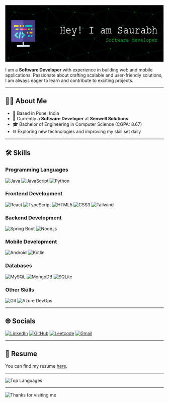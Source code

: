 <img src="./github-header-image.png" alt="Header" width="100%" height="180px"/>


I am a **Software Developer** with experience in building web and mobile applications. Passionate about crafting scalable and user-friendly solutions, I am always eager to learn and contribute to exciting projects.

---

## 👨‍💻 About Me
- 📍 Based in Pune, India
- 💼 Currently a **Software Developer** at **Senwell Solutions**
- 🎓 Bachelor of Engineering in Computer Science (CGPA: 8.67)
- 🌐 Exploring new technologies and improving my skill set daily

---

## 🛠️ Skills
### Programming Languages
![Java](https://img.shields.io/badge/Java-ED8B00?style=for-the-badge&logo=java&logoColor=white)
![JavaScript](https://img.shields.io/badge/JavaScript-323330?style=for-the-badge&logo=javascript&logoColor=F7DF1E)
![Python](https://img.shields.io/badge/Python-3776AB?style=for-the-badge&logo=python&logoColor=white)

### Frontend Development
![React](https://img.shields.io/badge/React-20232A?style=for-the-badge&logo=react&logoColor=61DAFB)
![TypeScript](https://img.shields.io/badge/TypeScript-007ACC?style=for-the-badge&logo=typescript&logoColor=white)
![HTML5](https://img.shields.io/badge/HTML5-E34F26?style=for-the-badge&logo=html5&logoColor=white)
![CSS3](https://img.shields.io/badge/CSS3-1572B6?style=for-the-badge&logo=css3&logoColor=white)
![Tailwind](https://img.shields.io/badge/Tailwind_CSS-38B2AC?style=for-the-badge&logo=tailwind-css&logoColor=white)

### Backend Development
![Spring Boot](https://img.shields.io/badge/Spring_Boot-6DB33F?style=for-the-badge&logo=spring-boot&logoColor=white)
![Node.js](https://img.shields.io/badge/Node.js-43853D?style=for-the-badge&logo=node.js&logoColor=white)

### Mobile Development
![Android](https://img.shields.io/badge/Android-3DDC84?style=for-the-badge&logo=android&logoColor=white)
![Kotlin](https://img.shields.io/badge/Kotlin-0095D5?style=for-the-badge&logo=kotlin&logoColor=white)

### Databases
![MySQL](https://img.shields.io/badge/MySQL-4479A1?style=for-the-badge&logo=mysql&logoColor=white)
![MongoDB](https://img.shields.io/badge/MongoDB-4EA94B?style=for-the-badge&logo=mongodb&logoColor=white)
![SQLite](https://img.shields.io/badge/SQLite-003B57?style=for-the-badge&logo=sqlite&logoColor=white)

### Other Skills
![Git](https://img.shields.io/badge/Git-F05032?style=for-the-badge&logo=git&logoColor=white)
![Azure DevOps](https://img.shields.io/badge/Azure_DevOps-0078D7?style=for-the-badge&logo=azure-devops&logoColor=white)

---

## 🌐 Socials
[![LinkedIn](https://img.shields.io/badge/LinkedIn-0077B5?style=for-the-badge&logo=linkedin&logoColor=white)](https://www.linkedin.com/in/saurabh-patil-27s/)
[![GitHub](https://img.shields.io/badge/GitHub-100000?style=for-the-badge&logo=github&logoColor=white)](https://github.com/Saurabhp27)
[![Leetcode](https://img.shields.io/badge/Leetcode-FFA116?style=for-the-badge&logo=leetcode&logoColor=white)](https://leetcode.com/Saurabh_Patil_/)
[![Gmail](https://img.shields.io/badge/Gmail-D14836?style=for-the-badge&logo=gmail&logoColor=white)](mailto:Saurabhpatil0727@gmail.com)

---

## 📄 Resume
You can find my resume [here](https://drive.google.com/file/d/19_HmwvTGeN04oAixNpmAao7M46A3fC7X/view?usp=drive_link).


---
![Top Languages](https://github-readme-stats.vercel.app/api/top-langs/?username=Saurabhp27&layout=compact&theme=radical)

---
<img height="120" alt="Thanks for visiting me" width="100%" src="https://raw.githubusercontent.com/BrunnerLivio/brunnerlivio/master/images/marquee.svg" />

